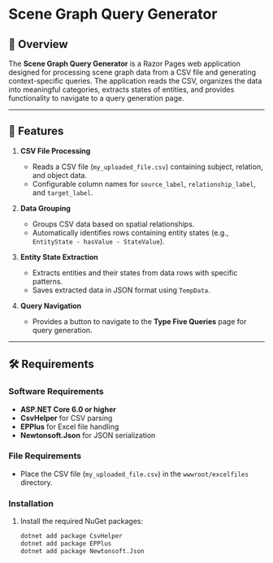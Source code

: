 # Scene Graph Query Generator

## 📄 Overview
The **Scene Graph Query Generator** is a Razor Pages web application designed for processing scene graph data from a CSV file and generating context-specific queries. The application reads the CSV, organizes the data into meaningful categories, extracts states of entities, and provides functionality to navigate to a query generation page.

---

## 🚀 Features

1. **CSV File Processing**  
   - Reads a CSV file (`my_uploaded_file.csv`) containing subject, relation, and object data.
   - Configurable column names for `source_label`, `relationship_label`, and `target_label`.

2. **Data Grouping**  
   - Groups CSV data based on spatial relationships.
   - Automatically identifies rows containing entity states (e.g., `EntityState - hasValue - StateValue`).

3. **Entity State Extraction**  
   - Extracts entities and their states from data rows with specific patterns.
   - Saves extracted data in JSON format using `TempData`.

4. **Query Navigation**  
   - Provides a button to navigate to the **Type Five Queries** page for query generation.

---

## 🛠️ Requirements

### Software Requirements
- **ASP.NET Core 6.0 or higher**
- **CsvHelper** for CSV parsing
- **EPPlus** for Excel file handling
- **Newtonsoft.Json** for JSON serialization

### File Requirements
- Place the CSV file (`my_uploaded_file.csv`) in the `wwwroot/excelfiles` directory.

### Installation
1. Install the required NuGet packages:
   ```bash
   dotnet add package CsvHelper
   dotnet add package EPPlus
   dotnet add package Newtonsoft.Json
